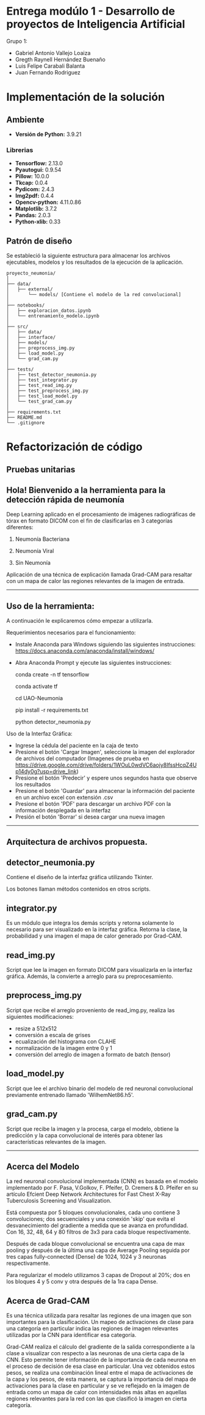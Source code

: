 # Entrega modúlo 1 - Desarrollo de proyectos de Inteligencia Artificial
Grupo 1:
- Gabriel Antonio Vallejo Loaiza
- Gregth Raynell Hernández Buenaño
- Luis Felipe Carabali Balanta
- Juan Fernando Rodriguez

# Implementación de la solución

## Ambiente

- **Versión de Python:** 3.9.21

### Librerias

- **Tensorflow:** 2.13.0
- **Pyautogui:** 0.9.54
- **Pillow:** 10.0.0
- **Tkcap:** 0.0.4
- **Pydicom:** 2.4.3
- **Img2pdf:** 0.4.4
- **Opencv-python:** 4.11.0.86
- **Matplotlib:** 3.7.2
- **Pandas:** 2.0.3
- **Python-xlib:** 0.33

## Patrón de diseño

Se estableció la siguiente estructura para almacenar los archivos ejecutables, modelos y los resultados de la ejecución de la aplicación.

```
proyecto_neumonia/
│
├── data/ 
│   ├── external/
│       └── models/ [Contiene el modelo de la red convolucional]
│
├── notebooks/
│   ├── exploracion_datos.ipynb
│   └── entrenamiento_modelo.ipynb
│
├── src/
│   ├── data/
│   ├── interface/
│   ├── models/
│   ├── preprocess_img.py
│   ├── load_model.py
│   └── grad_cam.py
│
├── tests/
│   ├── test_detector_neumonia.py
│   ├── test_integrator.py
│   ├── test_read_img.py
│   ├── test_preprocess_img.py
│   ├── test_load_model.py
│   └── test_grad_cam.py
│
├── requirements.txt
├── README.md
└── .gitignore
```

# Refactorización de código

## Pruebas unitarias





## Hola! Bienvenido a la herramienta para la detección rápida de neumonía

Deep Learning aplicado en el procesamiento de imágenes radiográficas de tórax en formato DICOM con el fin de clasificarlas en 3 categorías diferentes:

1. Neumonía Bacteriana

2. Neumonía Viral

3. Sin Neumonía

Aplicación de una técnica de explicación llamada Grad-CAM para resaltar con un mapa de calor las regiones relevantes de la imagen de entrada.

---

## Uso de la herramienta:

A continuación le explicaremos cómo empezar a utilizarla.

Requerimientos necesarios para el funcionamiento:

- Instale Anaconda para Windows siguiendo las siguientes instrucciones:
  https://docs.anaconda.com/anaconda/install/windows/

- Abra Anaconda Prompt y ejecute las siguientes instrucciones:

  conda create -n tf tensorflow

  conda activate tf

  cd UAO-Neumonia

  pip install -r requirements.txt

  python detector_neumonia.py

Uso de la Interfaz Gráfica:

- Ingrese la cédula del paciente en la caja de texto
- Presione el botón 'Cargar Imagen', seleccione la imagen del explorador de archivos del computador (Imagenes de prueba en https://drive.google.com/drive/folders/1WOuL0wdVC6aojy8IfssHcqZ4Up14dy0g?usp=drive_link)
- Presione el botón 'Predecir' y espere unos segundos hasta que observe los resultados
- Presione el botón 'Guardar' para almacenar la información del paciente en un archivo excel con extensión .csv
- Presione el botón 'PDF' para descargar un archivo PDF con la información desplegada en la interfaz
- Presión el botón 'Borrar' si desea cargar una nueva imagen

---

## Arquitectura de archivos propuesta.

## detector_neumonia.py

Contiene el diseño de la interfaz gráfica utilizando Tkinter.

Los botones llaman métodos contenidos en otros scripts.

## integrator.py

Es un módulo que integra los demás scripts y retorna solamente lo necesario para ser visualizado en la interfaz gráfica.
Retorna la clase, la probabilidad y una imagen el mapa de calor generado por Grad-CAM.

## read_img.py

Script que lee la imagen en formato DICOM para visualizarla en la interfaz gráfica. Además, la convierte a arreglo para su preprocesamiento.

## preprocess_img.py

Script que recibe el arreglo proveniento de read_img.py, realiza las siguientes modificaciones:

- resize a 512x512
- conversión a escala de grises
- ecualización del histograma con CLAHE
- normalización de la imagen entre 0 y 1
- conversión del arreglo de imagen a formato de batch (tensor)

## load_model.py

Script que lee el archivo binario del modelo de red neuronal convolucional previamente entrenado llamado 'WilhemNet86.h5'.

## grad_cam.py

Script que recibe la imagen y la procesa, carga el modelo, obtiene la predicción y la capa convolucional de interés para obtener las características relevantes de la imagen.

---

## Acerca del Modelo

La red neuronal convolucional implementada (CNN) es basada en el modelo implementado por F. Pasa, V.Golkov, F. Pfeifer, D. Cremers & D. Pfeifer
en su artículo Efcient Deep Network Architectures for Fast Chest X-Ray Tuberculosis Screening and Visualization.

Está compuesta por 5 bloques convolucionales, cada uno contiene 3 convoluciones; dos secuenciales y una conexión 'skip' que evita el desvanecimiento del gradiente a medida que se avanza en profundidad.
Con 16, 32, 48, 64 y 80 filtros de 3x3 para cada bloque respectivamente.

Después de cada bloque convolucional se encuentra una capa de max pooling y después de la última una capa de Average Pooling seguida por tres capas fully-connected (Dense) de 1024, 1024 y 3 neuronas respectivamente.

Para regularizar el modelo utilizamos 3 capas de Dropout al 20%; dos en los bloques 4 y 5 conv y otra después de la 1ra capa Dense.

## Acerca de Grad-CAM

Es una técnica utilizada para resaltar las regiones de una imagen que son importantes para la clasificación. Un mapeo de activaciones de clase para una categoría en particular indica las regiones de imagen relevantes utilizadas por la CNN para identificar esa categoría.

Grad-CAM realiza el cálculo del gradiente de la salida correspondiente a la clase a visualizar con respecto a las neuronas de una cierta capa de la CNN. Esto permite tener información de la importancia de cada neurona en el proceso de decisión de esa clase en particular. Una vez obtenidos estos pesos, se realiza una combinación lineal entre el mapa de activaciones de la capa y los pesos, de esta manera, se captura la importancia del mapa de activaciones para la clase en particular y se ve reflejado en la imagen de entrada como un mapa de calor con intensidades más altas en aquellas regiones relevantes para la red con las que clasificó la imagen en cierta categoría.